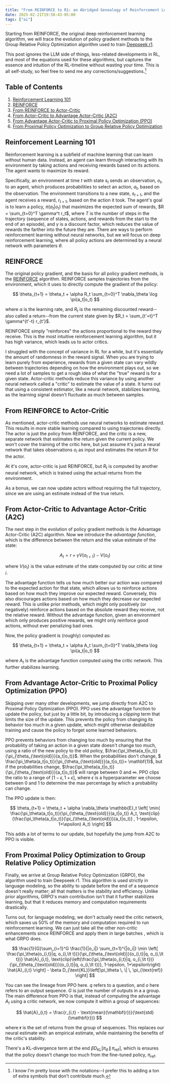 ```yaml
---
title: "From REINFORCE to R1: an Abridged Genealogy of Reinforcement Learning"
date: 2025-02-21T19:58:43-05:00
tags: ["ai"]
---
```


Starting from REINFORCE, the original deep reinforcement learning algorithm, we will trace the evolution of policy gradient methods to the Group Relative Policy Optimization algorithm used to train [Deepseek r1](https://github.com/deepseek-ai/DeepSeek-R1). 

This post ignores the LLM side of things, less-related developments in RL, and most of the equations used for these algorithms,  but captures the essence and intuition of the RL-timeline without wasting your time. This is all self-study, so feel free to send me any corrections/suggestions.[^1]

## Table of Contents

1. [Reinforcement Learning 101](#reinforcement-learning-101)
2. [REINFORCE](#reinforce)
3. [From REINFORCE to Actor-Critic](#from-reinforce-to-actor-critic)
4. [From Actor-Critic to Advantage Actor-Critic (A2C)](#from-actor-critic-to-advantage-actor-critic-a2c)
5. [From Advantage Actor-Critic to Proximal Policy Optimization (PPO)](#from-advantage-actor-critic-to-proximal-policy-optimization-ppo)
6. [From Proximal Policy Optimization to Group Relative Policy Optimization](#from-proximal-policy-optimization-to-group-relative-policy-optimization)


[^1]: I know I'm pretty loose with the notations--I prefer this to adding a ton of extra symbols that don't contribute much.

## Reinforcement Learning 101

Reinforcement learning is a subfield of machine learning that can learn without human data. Instead, an agent can learn through interacting with its environment by taking actions and receiving rewards based on its actions. The agent wants to maximize its reward.

Specifically, an environment at time $t$ with state $s_t$ sends an observation, $o_t$, to an agent, which produces probabilities to select an action, $a_t$, based on the observation. The environment transitions to a new state, $s_{t+1}$, and the agent receives a reward, $r_{t+1}$, based on the action it took. The agent's goal is to learn a policy, $\pi(a_t|o_t)$ that maximizes the expected sum of rewards, $R = \sum_{t=0}^T \gamma^t r_t$, where $T$ is the number of steps in the trajectory (sequence of states, actions, and rewards from the start to the end of an episode), and $\gamma$ is a discount factor, which reduces the value of rewards the farther into the future they are. There are ways to perform reinforcement learning without neural networks, but we will focus on deep reinforcement learning, where all policy actions are determined by a neural network with parameters $\theta$.

## REINFORCE

The original policy gradient, and the basis for all policy gradient methods, is the [REINFORCE](https://dilithjay.com/blog/reinforce-a-quick-introduction-with-code) algorithm. REINFORCE samples trajectories from the environment, which it uses to directly compute the gradient of the policy:

$$
\theta_{t+1} = \theta_t + \alpha R_t \sum_{t=0}^T \nabla_\theta \log \pi(a_t|o_t)
$$

where $\alpha$ is the learning rate, and $R_t$ is the remaining discounted reward--also called a return--from the current state given by $R_t = \sum_{t'=t}^T \gamma^{t'-t} r_{t'}$. 

REINFORCE simply "reinforces" the actions proportional to the reward they receive. This is the most intuitive reinforcement learning algorithm, but it has high variance, which leads us to actor critics.

I struggled with the concept of variance in RL for a while, but it's essentially the amount of randomness in the reward signal. When you are trying to learn purely from experience, rewards from a given state can vary wildly between trajectories depending on how the environment plays out, so we need a lot of samples to get a rough idea of what the "true" reward is for a given state. Actor-critic methods reduce this variance by using another neural network called a "critic" to estimate the value of a state. It turns out that using a consistent estimator, like a neural network, stabilizes learning, as the learning signal doesn't fluctuate as much between samples.

## From REINFORCE to Actor-Critic

As mentioned, actor-critic methods use neural networks to estimate reward. This results in more stable learning compared to using trajectories directly. The actor is just the policy from REINFORCE, and the critic is a new, separate network that estimates the return given the current policy. We won't cover the training of the critic here, but just assume it's just a neural network that takes observations $o_i$ as input and estimates the return $R$ for the actor.

At it's core, actor-critic is just REINFORCE, but $R_t$ is computed by another neural network, which is trained using the actual returns from the environment.

As a bonus, we can now update actors without requiring the full trajectory, since we are using an estimate instead of the true return.

## From Actor-Critic to Advantage Actor-Critic (A2C)

The next step in the evolution of policy gradient methods is the Advantage Actor-Critic (A2C) algorithm. Now we introduce the *advantage function*, which is the difference between the return and the value estimate of the state:

$$
A_t = r + \gamma V(o_{t+1}) - V(o_t)
$$

where $V(o_i)$ is the value estimate of the state computed by our critic at time $i$. 

The advantage function tells us how much better our action was compared to the expected action for that state, which allows us to reinforce actions based on how much they improve our expected reward. Conversely, this also discourages actions based on how much they decrease our expected reward. This is unlike prior methods, which might only positively (or negatively) reinforce actions based on the absolute reward they receive, not the relative reward. Without the advantage function, given an environment which only produces positive rewards, we might only reinforce good actions, without ever penalizing bad ones.

Now, the policy gradient is (roughly) computed as:

$$
\theta_{t+1} = \theta_t + \alpha A_t \sum_{t=0}^T \nabla_\theta \log \pi(a_t|o_t)
$$

where $A_t$ is the advantage function computed using the critic network. This further stabilizes learning.

## From Advantage Actor-Critic to Proximal Policy Optimization (PPO)

Skipping over many other developments, we jump directly from A2C to Proximal Policy Optimization (PPO). PPO uses the advantage function to update the policy, but just by a little bit, by introducing a *clipping* term that limits the size of the update. This prevents the policy from changing its behavior too much in a given update, which might otherwise destabilize training and cause the policy to forget some learned behaviors. 

PPO prevents behaviors from changing too much by ensuring that the probability of taking an action in a given state doesn't change too much, using a ratio of the new policy to the old policy, $\frac{\pi_\theta(a_t|o_t)}{\pi_{\theta_{\text{old}}}(a_t|o_t)}$. When the probabilities don't change, $ \frac{\pi_\theta(a_t|o_t)}{\pi_{\theta_{\text{old}}}(a_t|o_t)}= \mathbf{1}$, but if the probabilities change, $\frac{\pi_\theta(a_t|o_t)}{\pi_{\theta_{\text{old}}}(a_t|o_t)}$ will range between 0 and $\infty$. PPO clips the ratio to a range of $[1-\epsilon, 1+\epsilon]$, where $\epsilon$ is a hyperparameter we choose between 0 and 1 to determine the max percentage by which a probability can change.

The PPO update is then:

$$
\theta_{t+1} = \theta_t + \alpha \nabla_\theta \mathbb{E}_t \left[ \min( \frac{\pi_\theta(a_t|o_t)}{\pi_{\theta_{\text{old}}}(a_t|o_t)}
A_t, \text{clip}(\frac{\pi_\theta(a_t|o_t)}{\pi_{\theta_{\text{old}}}(a_t|o_t)} , 1-\epsilon, 1+\epsilon) A_t) \right]
$$

This adds a lot of terms to our update, but hopefully the jump from A2C to PPO is visible.

## From Proximal Policy Optimization to Group Relative Policy Optimization

Finally, we arrive at Group Relative Policy Optimization (GRPO), the algorithm used to train Deepseek r1. This algorithm is used strictly in language modeling, so the ability to update before the end of a sequence doesn't really matter; all that matters is the stability and efficiency. Unlike prior algorithms, GRPO's main contribution isn't that it further stabilizes learning, but that it reduces memory and computation requirements drastically.

Turns out, for language modeling, we don't actually need the critic network, which saves us 50% of the memory and computation required to run reinforcement learning. We can just take all the other non-critic enhancements since REINFORCE and apply them in large batches , which is what GRPO does.

$$
\frac{1}{G}\sum_{i=1}^G \frac{1}{|o_i|} \sum_{t=1}^{|o_i|} \min  \left[ \frac{\pi_\theta(o_{i,t}|q, o_{i,\lt t})}{\pi_{\theta_{\text{old}}}(o_{i,t}|q, o_{i,\lt t})} \hat{A}_{i,t}, \text{clip}\left(\frac{\pi_\theta(o_{i,t}|q, o_{i,\lt t})}{\pi_{\theta_{\text{old}}}(o_{i,t}|q, o_{i,\lt t})}, 1-\epsilon, 1+\epsilon\right) \hat{A}_{i,t} \right] - \beta D_{\text{KL}}\left[\pi_\theta \, \| \, \pi_{\text{ref}}
\right]
$$

You can see the lineage from PPO here. $q$ refers to a question, and $o$ here refers to an output sequence. $G$ is just the number of outputs in a a group. The main difference from PPO is that, instead of computing the advantage $A_t$ using a critic network, we now compute it within a group of sequences:

$$
\hat{A}_{i,t} = \frac{r_{i,t} - \text{mean}(\mathbf{r})}{\text{std}(\mathbf{r})}
$$

where $\mathbf{r}$ is the set of returns from the group of sequences. This replaces our neural estimate with an empirical estimate, while maintaining the benefits of the critic's stability.

There's a KL-divergence term at the end $\beta D_{\text{KL}}\left[\pi_\theta \, \| \, \pi_{\text{ref}}\right]$, which is ensures that the policy doesn't change too much from the fine-tuned policy, $\pi_{\text{ref}}$. 
